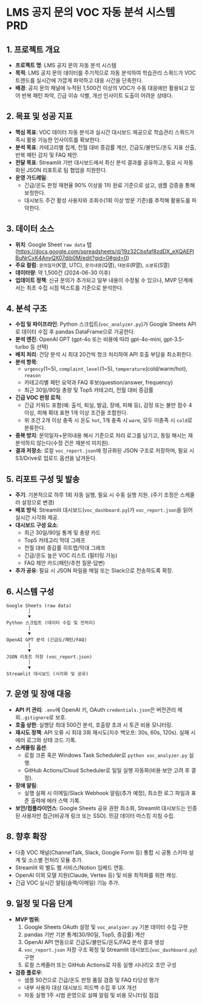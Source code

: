 # LMS 공지 문의 VOC 자동 분석 시스템 PRD

## 1. 프로젝트 개요
- **프로젝트 명**: LMS 공지 문의 자동 분석 시스템
- **목적**: LMS 공지 문의 데이터를 주기적으로 자동 분석하여 학습관리 스쿼드가 VOC 트렌드를 실시간에 가깝게 파악하고 대응 시간을 단축한다.
- **배경**: 공지 문의 채널에 누적된 1,500건 이상의 VOC가 수동 대응에만 활용되고 있어 반복 패턴 파악, 긴급 이슈 식별, 개선 인사이트 도출이 어려운 상태다.

## 2. 목표 및 성공 지표
- **핵심 목표**: VOC 데이터 자동 분석과 실시간 대시보드 제공으로 학습관리 스쿼드가 즉시 활용 가능한 인사이트를 확보한다.
- **분석 목표**: 카테고리별 집계, 전월 대비 증감률 계산, 긴급도/불만도/온도 지표 산출, 반복 패턴 감지 및 FAQ 제안.
- **전달 목표**: Streamlit 기반 대시보드에서 최신 분석 결과를 공유하고, 필요 시 자동화된 JSON 리포트로 팀 협업을 지원한다.
- **운영 가드레일**:
  - 긴급/온도 판정 재현율 90% 이상을 1차 완료 기준으로 삼고, 샘플 검증을 통해 보정한다.
  - 대시보드 주간 활성 사용자와 조회수(1회 이상 방문 기준)를 추적해 활용도를 파악한다.

## 3. 데이터 소스
- **위치**: Google Sheet `raw data` 탭 (https://docs.google.com/spreadsheets/d/19z32Cbsfaf8zdDX_eXQAEPlBuNrCxK4AnyQX07dib0M/edit?gid=0#gid=0)
- **주요 컬럼**: `문의일자`(K열, UTC), `문의내용`(Q열), `대분류`(R열), `소분류`(S열)
- **데이터량**: 약 1,500건 (2024-06-30 이후)
- **업데이트 정책**: 신규 문의가 추가되고 일부 내용이 수정될 수 있으나, MVP 단계에서는 최초 수집 시점 텍스트를 기준으로 분석한다.

## 4. 분석 구조
- **수집 및 파이프라인**: Python 스크립트(`voc_analyzer.py`)가 Google Sheets API로 데이터 수집 후 pandas DataFrame으로 가공한다.
- **분석 엔진**: OpenAI GPT (gpt-4o 또는 비용에 따라 gpt-4o-mini, gpt-3.5-turbo 등 선택)
- **배치 처리**: 건당 분석 시 최대 20건씩 청크 처리하여 API 호출 부담을 최소화한다.
- **분석 항목**:
  - `urgency`(1~5), `complaint_level`(1~5), `temperature`(cold/warm/hot), `reason`
  - 카테고리별 패턴 요약과 FAQ 후보(question/answer, frequency)
  - 최근 30일/90일 총량 및 Top5 카테고리, 전월 대비 증감률
- **긴급 VOC 판정 로직**:
  - 긴급 키워드 포함(예: 출석, 퇴실, 발급, 장애, 피해 등), 감정 또는 불만 점수 4 이상, 피해 확대 표현 1개 이상 조건을 조합한다.
  - 위 조건 2개 이상 충족 시 온도 `hot`, 1개 충족 시 `warm`, 모두 미충족 시 `cold`로 분류한다.
- **중복 방지**: 문의일자+문의내용 해시 기준으로 처리 로그를 남기고, 동일 해시는 재분석하지 않는다(수정 건은 재분석 미지원).
- **결과 저장소**: 로컬 `voc_report.json`에 정규화된 JSON 구조로 저장하며, 필요 시 S3/Drive로 업로드 옵션을 남겨둔다.

## 5. 리포트 구성 및 발송
- **주기**: 기본적으로 하루 1회 자동 실행, 필요 시 수동 실행 지원. (주기 조정은 스케줄러 설정으로 변경)
- **배포 방식**: Streamlit 대시보드(`voc_dashboard.py`)가 `voc_report.json`을 읽어 실시간 시각화 제공.
- **대시보드 구성 요소**:
  - 최근 30일/90일 통계 및 총량 카드
  - Top5 카테고리 막대 그래프
  - 전월 대비 증감률 히트맵/막대 그래프
  - 긴급/온도 높은 VOC 리스트 (필터링 가능)
  - FAQ 제안 카드(패턴/추천 질문·답변)
- **추가 공유**: 필요 시 JSON 파일을 메일 또는 Slack으로 전송하도록 확장.

## 6. 시스템 구성
```
Google Sheets (raw data)
        │
        ▼
Python 스크립트 (데이터 수집 및 전처리)
        │
        ▼
OpenAI GPT 분석 (긴급도/패턴/FAQ)
        │
        ▼
JSON 리포트 저장 (voc_report.json)
        │
        ▼
Streamlit 대시보드 (시각화 및 공유)
```

## 7. 운영 및 장애 대응
- **API 키 관리**: `.env`에 OpenAI 키, OAuth `credentials.json`은 버전관리 제외.`.gitignore`로 보호.
- **호출 상한**: 실행당 최대 500건 분석, 호출량 초과 시 토큰 비용 모니터링.
- **재시도 정책**: API 오류 시 최대 3회 재시도(지수 백오프: 30s, 60s, 120s). 실패 시 에러 로그와 상태 코드 기록.
- **스케줄링 옵션**:
  - 로컬 크론 혹은 Windows Task Scheduler로 `python voc_analyzer.py` 실행.
  - GitHub Actions/Cloud Scheduler로 일일 실행 자동화(비용·보안 고려 후 결정).
- **장애 알림**:
  - 실행 실패 시 이메일/Slack Webhook 알림(추가 예정), 최소한 로그 파일과 표준 출력에 에러 스택 기록.
- **보안/컴플라이언스**: Google Sheets 공유 권한 최소화, Streamlit 대시보드는 인증된 사용자만 접근(비공개 링크 또는 SSO). 민감 데이터 마스킹 지침 수립.

## 8. 향후 확장
- 다중 VOC 채널(ChannelTalk, Slack, Google Form 등) 통합 시 공통 스키마 설계 및 소스별 전처리 모듈 추가.
- Streamlit 외 별도 웹 서비스/Notion 임베드 연동.
- OpenAI 이외 모델 지원(Claude, Vertex 등) 및 비용 최적화를 위한 캐싱.
- 긴급 VOC 실시간 알림(슬랙/이메일) 기능 추가.

## 9. 일정 및 다음 단계
- **MVP 범위**:
  1. Google Sheets OAuth 설정 및 `voc_analyzer.py` 기본 데이터 수집 구현
  2. pandas 기반 기본 통계(30/90일, Top5, 증감률) 계산
  3. OpenAI API 연동으로 긴급도/불만도/온도/FAQ 분석 결과 생성
  4. `voc_report.json` 저장 구조 확정 및 Streamlit 대시보드(`voc_dashboard.py`) 구현
  5. 로컬 스케줄러 또는 GitHub Actions로 자동 실행 시나리오 초안 구성
- **검증 플로우**:
  - 샘플 50건으로 긴급/온도 판정 품질 검증 및 FAQ 타당성 평가
  - 내부 사용자 대상 대시보드 피드백 수집 후 UX 개선
  - 자동 실행 1주 시범 운영으로 실패 알림 및 비용 모니터링 점검
